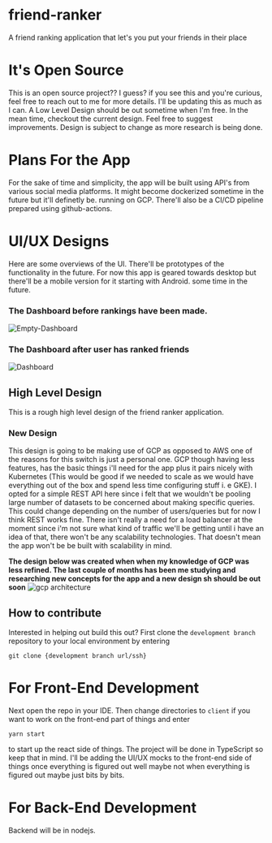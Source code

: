 # friend-ranker
A friend ranking application that let's you put your friends in their place 

# It's Open Source
This is an open source project?? I guess? if you see this and you're curious, feel free to reach out to me for more details. 
I'll be updating this as much as I can. A Low Level Design should be out sometime when I'm free. In the mean time, checkout the current design. 
Feel free to suggest improvements. Design is subject to change as more research is being done.

# Plans For the App
For the sake of time and simplicity, the app will be built using API's from various social media platforms. It might become dockerized sometime in the future but it'll definetly be. running on GCP. There'll also be a CI/CD pipeline prepared using github-actions.

# UI/UX Designs
Here are some overviews of the UI. There'll be prototypes of the functionality in the future. For now this app is geared towards desktop but there'll be a mobile version for it starting with Android. 
some time in the future.
  ### The Dashboard before rankings have been made.
   ![Empty-Dashboard](https://user-images.githubusercontent.com/61554248/150936920-b77f964b-81d8-43d5-bb6d-1cc4c78b86da.png)
   
  ### The Dashboard after user has ranked friends
   ![Dashboard](https://user-images.githubusercontent.com/61554248/150937118-ec628c2f-ec85-4fea-a3ce-1925de1d2416.png)



## High Level Design
This is a rough high level design of the friend ranker application.

### New Design
This design is going to be making use of GCP as opposed to AWS one of the reasons for this switch is just a personal one. GCP though having less features, 
has the basic things i'll need for the app plus it pairs nicely with Kubernetes (This would be good if we needed to scale as we would have everything out of the box and spend less time configuring stuff i. e GKE).  I opted for a simple REST API here since i felt that we wouldn't be pooling large number of datasets to be concerned about making specific queries. This could change depending on the number of users/queries but for now I think REST works fine. There isn't really a need for a load balancer at the moment since i'm not sure what kind of traffic we'll be getting until i have an idea of that, there won't be any scalability technologies. That doesn't mean the app won't be be built with scalability in mind.

**The design below was created when when my knowledge of GCP was less refined. The last couple of months has been me studying and researching new concepts for the app and a new design sh should be out soon**
![gcp architecture](https://user-images.githubusercontent.com/61554248/151041901-44b93c30-32ae-4612-8199-a86fe7a75926.png)


## How to contribute
Interested in helping out build this out? 
First clone the `development branch` repository to your local environment  by entering 

`git clone {development branch url/ssh} `

# For Front-End Development
Next open the repo in your IDE. Then change directories to `client` if you want to work on the front-end part of things and enter 

`yarn start`

to start up the react side of things. The project will be done in TypeScript so keep that in mind. I'll be adding the UI/UX mocks to the front-end side of things once everything is figured out well maybe not when everything is figured out maybe just bits by bits.

# For Back-End Development
Backend will be in nodejs.
